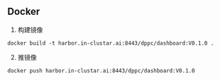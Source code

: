 ## Docker
1. 构建镜像
```
docker build -t harbor.in-clustar.ai:8443/dppc/dashboard:V0.1.0 .  
```
2. 推镜像
```
docker push harbor.in-clustar.ai:8443/dppc/dashboard:V0.1.0